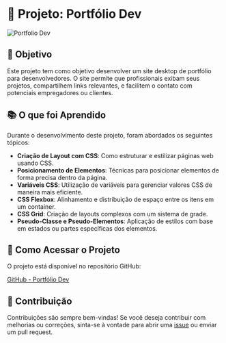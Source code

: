 # 💼 Projeto: Portfólio Dev

![Portfolio Dev]([https://s3-alpha.figma.com/hub/file/6065514090/45157bc2-fe7b-4eaa-8e22-a9381ea8977a-cover.png](https://github.com/coutzera/Portifolio-Dev/blob/master/assets/thumbnail/thumbnail-portdev.png))

## 🎯 Objetivo

Este projeto tem como objetivo desenvolver um site desktop de portfólio para desenvolvedores. O site permite que profissionais exibam seus projetos, compartilhem links relevantes, e facilitem o contato com potenciais empregadores ou clientes.

## 📚 O que foi Aprendido

Durante o desenvolvimento deste projeto, foram abordados os seguintes tópicos:

- **Criação de Layout com CSS**: Como estruturar e estilizar páginas web usando CSS.
- **Posicionamento de Elementos**: Técnicas para posicionar elementos de forma precisa dentro da página.
- **Variáveis CSS**: Utilização de variáveis para gerenciar valores CSS de maneira mais eficiente.
- **CSS Flexbox**: Alinhamento e distribuição de espaço entre os itens em um container.
- **CSS Grid**: Criação de layouts complexos com um sistema de grade.
- **Pseudo-Classe e Pseudo-Elementos**: Aplicação de estilos com base em estados ou partes específicas dos elementos.

## 🚀 Como Acessar o Projeto

O projeto está disponível no repositório GitHub:

[GitHub - Portfólio Dev](https://github.com/coutzera/Portifolio-Dev)

## 🤝 Contribuição

Contribuições são sempre bem-vindas! Se você deseja contribuir com melhorias ou correções, sinta-se à vontade para abrir uma [issue](https://github.com/coutzera/Portifolio-Dev/issues) ou enviar um pull request.
